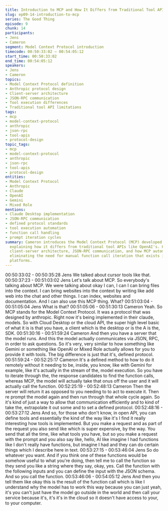 ```yaml
---
title: Introduction to MCP and How It Differs from Traditional Tool APIs
slug: ep09-14-introduction-to-mcp
series: The Good Thing
episode: 9
chunk: 14
participants:
- Jens
- Cameron
segment: Model Context Protocol introduction
timecode: 00:50:33:02 – 00:54:05:12
start_time: 00:50:33:02
end_time: 00:54:05:12
speakers:
- Jens
- Cameron
topics:
- Model Context Protocol definition
- Anthropic protocol design
- Client-server architecture
- JSON-RPC communication
- Tool execution differences
- Traditional tool API limitations
tags:
- mcp
- model-context-protocol
- anthropic
- json-rpc
- tool-apis
- protocol-design
topic_tags:
- mcp
- model-context-protocol
- anthropic
- json-rpc
- tool-apis
- protocol-design
entities:
- Model Context Protocol
- Anthropic
- Claude
- OpenAI
- Gemini
- Mixed Role
mentions:
- Claude Desktop implementation
- JSON-RPC communication
- defined protocol standards
- tool execution automation
- function call handling
- prompt iteration cycles
summary: Cameron introduces the Model Context Protocol (MCP) developed by Anthropic,
  explaining how it differs from traditional tool APIs like OpenAI's. He details the
  client-server architecture, JSON-RPC communication, and how MCP automates tool execution,
  eliminating the need for manual function call iteration that exists in other AI
  platforms.
---
```


00:50:33:02 - 00:50:35:28
Jens
We talked about cursor tools like that.
00:50:37:23 - 00:51:03:02
Jens
Let's talk about MCP. So everybody's talking about MCP. We were talking about okay I can, I
can I can bring files into the context. I can bring websites into the context by writing like add web
into the chat and other things. I can index, websites and documentation. And I can also use this
MCP thing. What?
00:51:03:04 - 00:51:05:04
Jens
What is that?
00:51:05:06 - 00:51:30:13
Cameron
Yeah. So MCP stands for the Model Context Protocol. It was a protocol that was designed by
anthropic. Right now it's being implemented in their claude, models. So with Cloud Desktop or
the cloud API, the super high level basic of what it is is that you have, a client which is the
desktop or is the A is the, SDK.
00:51:30:16 - 00:51:59:24
Cameron
And then you have a server that the model runs. And this the model actually communicates via
JSON, RPC, in order to ask questions. So it's very, very similar to how something like Gemini or
something like OpenAI or Mixed Role actually allows for you to provide it with tools. The big
difference is just that it's, defined protocol.
00:51:59:24 - 00:52:25:17
Cameron
It's a defined method to how to do it remotely without it needing to be, inside, you know, like with
Gemini for example, like it's actually in the stream of the, model execution. So you have to
iterate through the, the response candidates to find the function calls, whereas MCP, the model
will actually take that onus off the user and it will actually call the function.
00:52:25:19 - 00:52:48:13
Cameron
Then the server will return it as opposed to you needing to to act to execute it. Then re prompt
the model again and then run through that whole cycle again. So it's kind of just a way to allow
that communication efficiently and to kind of take the, extrapolate it out some and to set a
defined protocol.
00:52:48:16 - 00:53:27:12
Jens
And so, for those who don't know, in open API, you can define tools and essentially the kind of
the way like it's I find it really interesting how tools is implemented. But you make a request and
as part of the request you also send like which is super expensive, by the way. You send that all
the time, like what tools you have, but so you make a request with the prompt and you also say
like, hello, AI like imagine I had functions like I don't really have functions, but imagine I had and
they can do certain things which I describe here in text.
00:53:27:15 - 00:53:46:04
Jens
So do whatever you want. And if you think one of these functions would be somehow useful to
what you're doing, then tell me to call the function so they send you like a string where they say,
okay, yes. Call the function with the following inputs and you can define the input with the JSON
schema. And so you call the function.
00:53:46:06 - 00:54:05:12
Jens
And then you tell them like okay this is the result of the function call which is like I understand
why the model has to work this way because you can just yeah, it's you can't just have the
model go outside in the world and then call your service because it's, it's it's in the cloud so it
doesn't have access to your, to your computer.